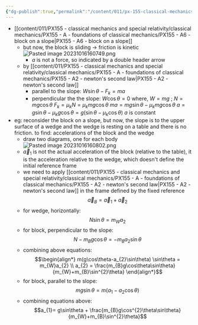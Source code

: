 ```yaml
---
{"dg-publish":true,"permalink":"/content/011/px-155-classical-mechanics-and-special-relativity/classical-mechanics/px-155-b-systems-of-particles-accelerations/px-155-b3-forces-out-of-balance/","created":"2024-10-01T18:27:09.495+01:00","updated":"2024-11-26T19:55:13.252+00:00"}
---
```


- [[content/011/PX155 - classical mechanics and special relativity/classical mechanics/PX155 - A - foundations of classical mechanics/PX155 - A6 - block on a slope\|PX155 - A6 - block on a slope]]
	- but now, the block is sliding $\to$ friction is kinetic ![Pasted image 20231016160749.png](/img/user/pics/Pasted%20image%2020231016160749.png)
		- $a$ is not a force, so indicated by a double header arrow
	- by [[content/011/PX155 - classical mechanics and special relativity/classical mechanics/PX155 - A - foundations of classical mechanics/PX155 - A2 - newton's second law\|PX155 - A2 - newton's second law]]
		- parallel to the slope: $W\sin{\theta}-F_k=ma$
		- perpendicular the the slope: $W\cos{\theta}=0$
			where, $W=mg$ ; $N=mg\cos{\theta}$
				$F_{k}=\mu_kN=\mu_kmg\cos{\theta}$
			$ma=mg\sin{\theta}-\mu_kmg\cos{\theta}$
			$a=g\sin{\theta}-\mu_kg\cos{\theta}=g(\sin{\theta}-\mu_k\cos{\theta})$
				 $a$ is constant
- eg:  reconsider the block on a slope, but now, the slope is to the upper surface of a wedge and the wedge is resting on a table and there is no friction. to find: accelerations of the block and the wedge
	- draw two diagrams, one for each body![Pasted image 20231016160802.png](/img/user/pics/Pasted%20image%2020231016160802.png)
	- $\vec a_1$ is not the actual acceleration of the block (relative to the table), it is the acceleration relative to the wedge, which doesn't define the initial reference frame
	- we need to apply [[content/011/PX155 - classical mechanics and special relativity/classical mechanics/PX155 - A - foundations of classical mechanics/PX155 - A2 - newton's second law\|PX155 - A2 - newton's second law]] in the frame defined by the fixed reference
$$\vec a_{B}=\vec a_1 +\vec a_2$$
	- for wedge, horizontally:
$$N\sin\theta = m_{W}a_2$$
	- for block, perpendicular to the slope:
$$N-m_{B}g\cos\theta = -m_{B}a_{2}\sin\theta$$
	- combining above equations:
$$\begin{align*}
			m(g\cos\theta-a_{2}\sin\theta) \sin\theta = m_{W}a_{2} \\
			a_{2} = \frac{m_{B}g\cos\theta\sin\theta}{m_{W}+m_{B}\sin^{2}\theta}
		\end{align*}$$
	- for block, parallel to the slope:
$$mg\sin\theta = m(a_{1}-a_{2}\cos\theta)$$
	- combining equations above:
$$a_{1}= g\sin\theta + \frac{m_{B}g\cos^{2}\theta\sin\theta}{m_{W}+m_{B}\sin^{2}\theta}$$
